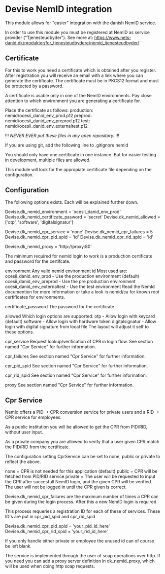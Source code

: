 Devise NemID integration
========================

This module allows for "easier" integration with the danish NemID service.

In order to use this module you must be registered at NemID as service
provider ("Tjenesteudbyder").
See more at: 
https://www.nets-danid.dk/produkter/for_tjenesteudbydere/nemid_tjenesteudbyder/


Certificate
-----------
For this to work you need a certificate which is obtained after you register.
After registration you will receive an email with a link where you can
generate the certificate.
The certificate must be in PKCS12 format and must be protected by a password.

A certificate is usable only in one of the NemID environments.
Pay close attention to which environment you are generating a certificate for.

Place the certificate as follows:
  production: nemid/ocesii_danid_env_prod.p12
  preprod: nemid/ocesii_danid_env_preprod.p12
  test: nemid/ocesii_danid_env_externaltest.p12

!!!  *NEVER EVER put these files in any open repository.* !!!

If you are using git, add the following line to .gitignore
  nemid

You should only have one certificate in one instance.
But for easier testing in development, multiple files are allowed.

This module will look for the appropiate certificate file depending on the
configuration.


Configuration
-------------
The following options exists.
Each will be explained further down.

  Devise.dk_nemid_environment = 'ocesii_danid_env_prod'
  Devise.dk_nemid_certificate_pasword = 'secret'
  Devise.dk_nemid_allowed = ['otp', 'software', 'digitalsignatur']

  Devise.dk_nemid_cpr_service = 'none'
  Devise.dk_nemid_cpr_failures = 5
  Devise.dk_nemid_cpr_pid_spid = 'id'
  Devise.dk_nemid_cpr_rid_spid = 'id'

  Devise.dk_nemid_proxy = 'http://proxy:80'

The minimum required for nemid login to work is a production certificate and
password for the certifcate.

environment
  Any valid nemid environment id
  Most used are:
  ocesii_danid_env_prod - Use the production environment (default)
  ocesii_danid_env_preprod - Use the pre production environment
  ocesii_danid_env_externaltest - Use the test environment
  Read the NemId documention for more information or take a look in 
  nemid/ca for known root certificates for environments.

certificate_password
  The password for the certificate

allowed
  Which login options are supported:
  otp - Allow login with keycard (default)
  software - Allow login with hardware token
  digitalsignatur - Allow login with digital signature from local file
  The layout will adjust it self to these options.

cpr_service
  Request lookup/verification of CPR in login flow.
  See section named "Cpr Service" for further information.

cpr_failures
  See section named "Cpr Service" for further information.

cpr_pid_spid
  See section named "Cpr Service" for further information.

cpr_rid_spid
  See section named "Cpr Service" for further information.

proxy
  See section named "Cpr Service" for further information.

Cpr Service
-----------
NemId offers a PID -> CPR conversion service for private users and a RID -> 
CPR service for employees.

As a public institution you will be allowed to get the CPR from PID/RID,
without user input.

As a private company you are allowed to verify that a user given CPR match
the PID/RID from the certificate.

The configuration setting CprService can be set to none, public or private to
reflect the above.

  none = CPR is not needed for this application (default)
  public = CPR will be fetched from PID/RID service
  private = The user will be requested to input the CPR after succesfull
            NemID login, and the given CPR will be verified.
            The user will not be logged in until the CPR given is correct.

Devise.dk_nemid_cpr_failures are the maximum number of times a CPR can be
given during the login process. After this a new NemID login is required.

This process requeries a registration ID for each of these of services.
These ID's are put in cpr_pid_spid and cpr_rid_spid

  Devise.dk_nemid_cpr_pid_spid = 'your_pid_id_here'
  Devise.dk_nemid_cpr_rid_spid = 'your_rid_id_here'

If you only handle either private or employee the unused id can of course
be left blank.

The service is implemented through the user of soap operations over http.
If you need you can add a proxy server definition in dk_nemid_proxy, which
will be used when doing http soap requests.
